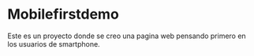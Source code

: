 # Mobilefirstdemo
Este es un proyecto donde se creo una pagina web pensando primero en los usuarios de smartphone.
